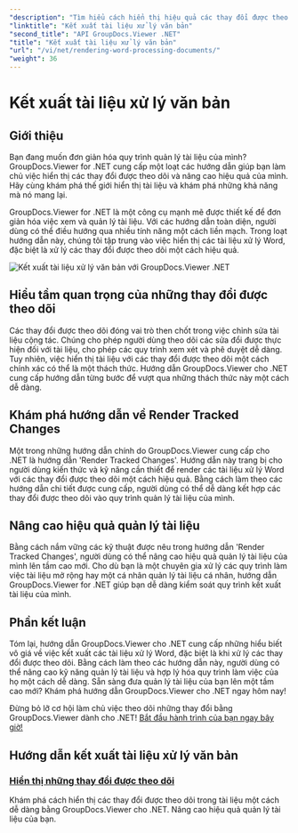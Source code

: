 ```yaml
---
"description": "Tìm hiểu cách hiển thị hiệu quả các thay đổi được theo dõi trong tài liệu xử lý Word bằng GroupDocs.Viewer cho .NET. Nâng cao kỹ năng quản lý tài liệu của bạn."
"linktitle": "Kết xuất tài liệu xử lý văn bản"
"second_title": "API GroupDocs.Viewer .NET"
"title": "Kết xuất tài liệu xử lý văn bản"
"url": "/vi/net/rendering-word-processing-documents/"
"weight": 36
---
```


# Kết xuất tài liệu xử lý văn bản


## Giới thiệu

Bạn đang muốn đơn giản hóa quy trình quản lý tài liệu của mình? GroupDocs.Viewer for .NET cung cấp một loạt các hướng dẫn giúp bạn làm chủ việc hiển thị các thay đổi được theo dõi và nâng cao hiệu quả của mình. Hãy cùng khám phá thế giới hiển thị tài liệu và khám phá những khả năng mà nó mang lại.

GroupDocs.Viewer for .NET là một công cụ mạnh mẽ được thiết kế để đơn giản hóa việc xem và quản lý tài liệu. Với các hướng dẫn toàn diện, người dùng có thể điều hướng qua nhiều tính năng một cách liền mạch. Trong loạt hướng dẫn này, chúng tôi tập trung vào việc hiển thị các tài liệu xử lý Word, đặc biệt là xử lý các thay đổi được theo dõi một cách hiệu quả.

![Kết xuất tài liệu xử lý văn bản với GroupDocs.Viewer .NET](/viewer/rendering-word-processing-documents/image.png)

## Hiểu tầm quan trọng của những thay đổi được theo dõi

Các thay đổi được theo dõi đóng vai trò then chốt trong việc chỉnh sửa tài liệu cộng tác. Chúng cho phép người dùng theo dõi các sửa đổi được thực hiện đối với tài liệu, cho phép các quy trình xem xét và phê duyệt dễ dàng. Tuy nhiên, việc hiển thị tài liệu với các thay đổi được theo dõi một cách chính xác có thể là một thách thức. Hướng dẫn GroupDocs.Viewer cho .NET cung cấp hướng dẫn từng bước để vượt qua những thách thức này một cách dễ dàng.

## Khám phá hướng dẫn về Render Tracked Changes

Một trong những hướng dẫn chính do GroupDocs.Viewer cung cấp cho .NET là hướng dẫn 'Render Tracked Changes'. Hướng dẫn này trang bị cho người dùng kiến thức và kỹ năng cần thiết để render các tài liệu xử lý Word với các thay đổi được theo dõi một cách hiệu quả. Bằng cách làm theo các hướng dẫn chi tiết được cung cấp, người dùng có thể dễ dàng kết hợp các thay đổi được theo dõi vào quy trình quản lý tài liệu của mình.

## Nâng cao hiệu quả quản lý tài liệu

Bằng cách nắm vững các kỹ thuật được nêu trong hướng dẫn 'Render Tracked Changes', người dùng có thể nâng cao hiệu quả quản lý tài liệu của mình lên tầm cao mới. Cho dù bạn là một chuyên gia xử lý các quy trình làm việc tài liệu mở rộng hay một cá nhân quản lý tài liệu cá nhân, hướng dẫn GroupDocs.Viewer for .NET giúp bạn dễ dàng kiểm soát quy trình kết xuất tài liệu của mình.

## Phần kết luận

Tóm lại, hướng dẫn GroupDocs.Viewer cho .NET cung cấp những hiểu biết vô giá về việc kết xuất các tài liệu xử lý Word, đặc biệt là khi xử lý các thay đổi được theo dõi. Bằng cách làm theo các hướng dẫn này, người dùng có thể nâng cao kỹ năng quản lý tài liệu và hợp lý hóa quy trình làm việc của họ một cách dễ dàng. Sẵn sàng đưa quản lý tài liệu của bạn lên một tầm cao mới? Khám phá hướng dẫn GroupDocs.Viewer cho .NET ngay hôm nay!

Đừng bỏ lỡ cơ hội làm chủ việc theo dõi những thay đổi bằng GroupDocs.Viewer dành cho .NET! [Bắt đầu hành trình của bạn ngay bây giờ!](./render-tracked-changes/)
## Hướng dẫn kết xuất tài liệu xử lý văn bản
### [Hiển thị những thay đổi được theo dõi](./render-tracked-changes/)
Khám phá cách hiển thị các thay đổi được theo dõi trong tài liệu một cách dễ dàng bằng GroupDocs.Viewer cho .NET. Nâng cao hiệu quả quản lý tài liệu của bạn.